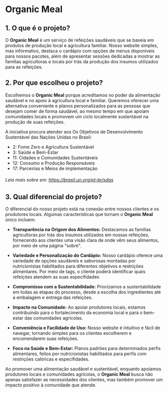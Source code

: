 # Organic Meal

## 1. O que é o projeto?

O **Organic Meal** é um serviço de refeições saudáveis que se baseia em produtos de produção local e agricultura familiar. Nosso website simples, mas informativo, destaca o cardápio com opções de menus disponíveis para nossos pacotes, além de apresentar sessões dedicadas a mostrar as famílias agricultoras e locais por trás da produção dos insumos utilizados para as refeições.

## 2. Por que escolheu o projeto?

Escolhemos o **Organic Meal** porque acreditamos no poder da alimentação saudável e no apoio à agricultura local e familiar. Queremos oferecer uma alternativa conveniente e planos personalizados para as pessoas que desejam comer de forma saudável, ao mesmo tempo em que apoiam comunidades locais e promovem um ciclo localmente sustentável na produção de suas refeições.

A iniciativa procura atender aos Os Objetivos de Desenvolvimento Sustentável das Nações Unidas no Brasil:

- 2: Fome Zero e Agricultura Sustentável
- 3: Saúde e Bem-Estar
- 11: Cidades e Comunidades Sustentáveis
- 12: Consumo e Produção Responsáveis
- 17: Parceirias e Meios de implementação

###### Leia mais sobre em: https://brasil.un.org/pt-br/sdgs

## 3. Qual diferencial do projeto?

O diferencial do nosso projeto está na conexão entre nossos clientes e os produtores locais. Algumas características que tornam o **Organic Meal** único incluem:

- **Transparência na Origem dos Alimentos:** Destacamos as famílias agricultoras por trás dos insumos utilizados em nossas refeições, fornecendo aos clientes uma visão clara de onde vêm seus alimentos, por meio de uma página "sobre".

- **Variedade e Personalização do Cardápio:** Nosso cardápio oferece uma variedade de opções saudáveis e saborosas montadas por nutricionistas habilitados para diferentes objetivos e restrições alimentares. Por meio de tags, o cliente poderá identificar quais refeições atendem as suas especifidades

- **Compromisso com a Sustentabilidade:** Priorizamos a sustentabilidade em todas as etapas do processo, desde a escolha dos ingredientes até a embalagem e entrega das refeições.

- **Impacto na Comunidade:** Ao apoiar produtores locais, estamos contribuindo para o fortalecimento da economia local e para o bem-estar das comunidades agrícolas.

- **Conveniência e Facilidade de Uso:** Nosso website é intuitivo e fácil de navegar, tornando simples para os clientes escolherem e encomendarem suas refeições.

- **Foco na Saúde e Bem-Estar:** Planos padrões para determinados perfis alimentares, feitos por nutricionistas habilitados para perfis com restrições calóricas e especifidades.

Ao promover uma alimentação saudável e sustentável, enquanto apoiamos produtores locais e comunidades agrícolas, o **Organic Meal** busca não apenas satisfazer as necessidades dos clientes, mas também promover um impacto positivo à comunidade que atende.
